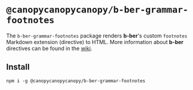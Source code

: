 # `@canopycanopycanopy/b-ber-grammar-footnotes`

The `b-ber-grammar-footnotes` package renders **b-ber**'s custom `footnotes` Markdown extension (directive) to HTML. More information about **b-ber** directives can be found in the [wiki](https://github.com/triplecanopy/b-ber/wiki/all-directives).

## Install

```
npm i -g @canopycanopycanopy/b-ber-grammar-footnotes
```
